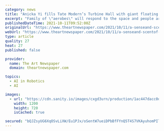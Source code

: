 ```yaml
---
category: news
title: "Anicka Yi fills Tate Modern’s Turbine Hall with giant floating robots and millennia-old odours"
excerpt: "Family of \"aerobes\" will respond to the space and people around them using electronic sensors positioned around the vast venue"
publishedDateTime: 2021-10-11T09:52:00Z
originalUrl: "https://www.theartnewspaper.com/2021/10/11/a-senseand-scentof-the-future"
webUrl: "https://www.theartnewspaper.com/2021/10/11/a-senseand-scentof-the-future"
type: article
quality: 27
heat: 27
published: false

provider:
  name: The Art Newspaper
  domain: theartnewspaper.com

topics:
  - AI in Robotics
  - AI

images:
  - url: "https://cdn.sanity.io/images/cxgd3urn/production/1ac447dacc0d081fbb63eddb7346e681de08c95d-3300x2640.jpg?rect=0,12,3300,1980&w=1200&h=720&q=85&fit=crop&auto=format"
    width: 1200
    height: 720
    isCached: true

secured: "bQJZsyUG6XqOSvLiXW/Eu1PJx/oSentW7ueiDPbBfFYnQ5T4S7VKAyuhomPIl7GLZRf9e7VB605Ef2qtnaDFSgnkbakeMq5hjn0opC7YTbKTWjm5KGib2Go9iJ/s/xYIt4rc5aoO8J9+Cg2wSPFvVRsPJQbJvJYZ2T1J4c8nLc8XuGhKnoPoF4RydKezaSIXn33A2LUl78gliv/PmPyieUAOWUUfS5VC5DvKDuH1ir5Bh+sE84GWU2JmGckcKugXSNXgnWFe1XmGH/1JjPJ2kxZ/BXxhBEtbZO/44DafRk0LY4ghP48JqlvVoU5kskwUJIGy6n4tpLUYVEXY1uc39YDXuRsfOlayX4vHWy2ha6I=;HIEo2IpZuZ3Fp0u9Z857Zw=="
---
```


